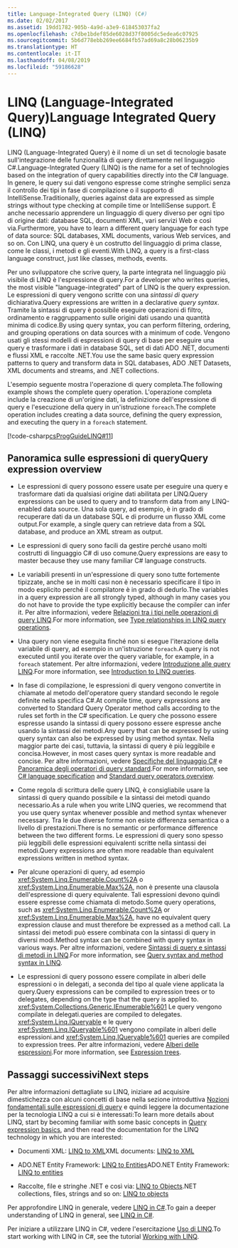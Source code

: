 ```yaml
---
title: Language-Integrated Query (LINQ) (C#)
ms.date: 02/02/2017
ms.assetid: 19dd1782-905b-4a9d-a3e9-618453037fa2
ms.openlocfilehash: c7dbe1bdef85de6028d37f8005dc5edea6c07925
ms.sourcegitcommit: 5b6d778ebb269ee6684fb57ad69a8c28b06235b9
ms.translationtype: HT
ms.contentlocale: it-IT
ms.lasthandoff: 04/08/2019
ms.locfileid: "59186628"
---
```

# <a name="language-integrated-query-linq"></a><span data-ttu-id="da87f-102">LINQ (Language-Integrated Query)</span><span class="sxs-lookup"><span data-stu-id="da87f-102">Language Integrated Query (LINQ)</span></span>

<span data-ttu-id="da87f-103">LINQ (Language-Integrated Query) è il nome di un set di tecnologie basate sull'integrazione delle funzionalità di query direttamente nel linguaggio C#.</span><span class="sxs-lookup"><span data-stu-id="da87f-103">Language-Integrated Query (LINQ) is the name for a set of technologies based on the integration of query capabilities directly into the C# language.</span></span> <span data-ttu-id="da87f-104">In genere, le query sui dati vengono espresse come stringhe semplici senza il controllo dei tipi in fase di compilazione o il supporto di IntelliSense.</span><span class="sxs-lookup"><span data-stu-id="da87f-104">Traditionally, queries against data are expressed as simple strings without type checking at compile time or IntelliSense support.</span></span> <span data-ttu-id="da87f-105">È anche necessario apprendere un linguaggio di query diverso per ogni tipo di origine dati: database SQL, documenti XML, vari servizi Web e così via.</span><span class="sxs-lookup"><span data-stu-id="da87f-105">Furthermore, you have to learn a different query language for each type of data source: SQL databases, XML documents, various Web services, and so on.</span></span> <span data-ttu-id="da87f-106">Con LINQ, una query è un costrutto del linguaggio di prima classe, come le classi, i metodi e gli eventi.</span><span class="sxs-lookup"><span data-stu-id="da87f-106">With LINQ, a query is a first-class language construct, just like classes, methods, events.</span></span>

<span data-ttu-id="da87f-107">Per uno sviluppatore che scrive query, la parte integrata nel linguaggio più visibile di LINQ è l'espressione di query.</span><span class="sxs-lookup"><span data-stu-id="da87f-107">For a developer who writes queries, the most visible "language-integrated" part of LINQ is the query expression.</span></span> <span data-ttu-id="da87f-108">Le espressioni di query vengono scritte con una *sintassi di query* dichiarativa.</span><span class="sxs-lookup"><span data-stu-id="da87f-108">Query expressions are written in a declarative *query syntax*.</span></span> <span data-ttu-id="da87f-109">Tramite la sintassi di query è possibile eseguire operazioni di filtro, ordinamento e raggruppamento sulle origini dati usando una quantità minima di codice.</span><span class="sxs-lookup"><span data-stu-id="da87f-109">By using query syntax, you can perform filtering, ordering, and grouping operations on data sources with a minimum of code.</span></span> <span data-ttu-id="da87f-110">Vengono usati gli stessi modelli di espressioni di query di base per eseguire una query e trasformare i dati in database SQL, set di dati ADO .NET, documenti e flussi XML e raccolte .NET.</span><span class="sxs-lookup"><span data-stu-id="da87f-110">You use the same basic query expression patterns to query and transform data in SQL databases, ADO .NET Datasets, XML documents and streams, and .NET collections.</span></span>

<span data-ttu-id="da87f-111">L'esempio seguente mostra l'operazione di query completa.</span><span class="sxs-lookup"><span data-stu-id="da87f-111">The following example shows the complete query operation.</span></span> <span data-ttu-id="da87f-112">L'operazione completa include la creazione di un'origine dati, la definizione dell'espressione di query e l'esecuzione della query in un'istruzione `foreach`.</span><span class="sxs-lookup"><span data-stu-id="da87f-112">The complete operation includes creating a data source, defining the query expression, and executing the query in a `foreach` statement.</span></span>

[!code-csharp[csProgGuideLINQ#11](../../../../../samples/snippets/csharp/concepts/linq/index_1.cs)]

## <a name="query-expression-overview"></a><span data-ttu-id="da87f-113">Panoramica sulle espressioni di query</span><span class="sxs-lookup"><span data-stu-id="da87f-113">Query expression overview</span></span>

-   <span data-ttu-id="da87f-114">Le espressioni di query possono essere usate per eseguire una query e trasformare dati da qualsiasi origine dati abilitata per LINQ.</span><span class="sxs-lookup"><span data-stu-id="da87f-114">Query expressions can be used to query and to transform data from any LINQ-enabled data source.</span></span> <span data-ttu-id="da87f-115">Una sola query, ad esempio, è in grado di recuperare dati da un database SQL e di produrre un flusso XML come output.</span><span class="sxs-lookup"><span data-stu-id="da87f-115">For example, a single query can retrieve data from a SQL database, and produce an XML stream as output.</span></span>  
  
-   <span data-ttu-id="da87f-116">Le espressioni di query sono facili da gestire perché usano molti costrutti di linguaggio C# di uso comune.</span><span class="sxs-lookup"><span data-stu-id="da87f-116">Query expressions are easy to master because they use many familiar C# language constructs.</span></span>  
  
-   <span data-ttu-id="da87f-117">Le variabili presenti in un'espressione di query sono tutte fortemente tipizzate, anche se in molti casi non è necessario specificare il tipo in modo esplicito perché il compilatore è in grado di dedurlo.</span><span class="sxs-lookup"><span data-stu-id="da87f-117">The variables in a query expression are all strongly typed, although in many cases you do not have to provide the type explicitly because the compiler can infer it.</span></span> <span data-ttu-id="da87f-118">Per altre informazioni, vedere [Relazioni tra i tipi nelle operazioni di query LINQ](type-relationships-in-linq-query-operations.md).</span><span class="sxs-lookup"><span data-stu-id="da87f-118">For more information, see [Type relationships in LINQ query operations](type-relationships-in-linq-query-operations.md).</span></span>  
  
-   <span data-ttu-id="da87f-119">Una query non viene eseguita finché non si esegue l'iterazione della variabile di query, ad esempio in un'istruzione `foreach`.</span><span class="sxs-lookup"><span data-stu-id="da87f-119">A query is not executed until you iterate over the query variable, for example, in a `foreach` statement.</span></span> <span data-ttu-id="da87f-120">Per altre informazioni, vedere [Introduzione alle query LINQ](introduction-to-linq-queries.md).</span><span class="sxs-lookup"><span data-stu-id="da87f-120">For more information, see [Introduction to LINQ queries](introduction-to-linq-queries.md).</span></span>  
  
-   <span data-ttu-id="da87f-121">In fase di compilazione, le espressioni di query vengono convertite in chiamate al metodo dell'operatore query standard secondo le regole definite nella specifica C#.</span><span class="sxs-lookup"><span data-stu-id="da87f-121">At compile time, query expressions are converted to Standard Query Operator method calls according to the rules set forth in the C# specification.</span></span> <span data-ttu-id="da87f-122">Le query che possono essere espresse usando la sintassi di query possono essere espresse anche usando la sintassi dei metodi.</span><span class="sxs-lookup"><span data-stu-id="da87f-122">Any query that can be expressed by using query syntax can also be expressed by using method syntax.</span></span> <span data-ttu-id="da87f-123">Nella maggior parte dei casi, tuttavia, la sintassi di query è più leggibile e concisa.</span><span class="sxs-lookup"><span data-stu-id="da87f-123">However, in most cases query syntax is more readable and concise.</span></span> <span data-ttu-id="da87f-124">Per altre informazioni, vedere [Specifiche del linguaggio C#](~/_csharplang/spec/expressions.md#query-expressions) e [Panoramica degli operatori di query standard](standard-query-operators-overview.md).</span><span class="sxs-lookup"><span data-stu-id="da87f-124">For more information, see [C# language specification](~/_csharplang/spec/expressions.md#query-expressions) and [Standard query operators overview](standard-query-operators-overview.md).</span></span>  
  
-   <span data-ttu-id="da87f-125">Come regola di scrittura delle query LINQ, è consigliabile usare la sintassi di query quando possibile e la sintassi dei metodi quando necessario.</span><span class="sxs-lookup"><span data-stu-id="da87f-125">As a rule when you write LINQ queries, we recommend that you use query syntax whenever possible and method syntax whenever necessary.</span></span> <span data-ttu-id="da87f-126">Tra le due diverse forme non esiste differenza semantica o a livello di prestazioni.</span><span class="sxs-lookup"><span data-stu-id="da87f-126">There is no semantic or performance difference between the two different forms.</span></span> <span data-ttu-id="da87f-127">Le espressioni di query sono spesso più leggibili delle espressioni equivalenti scritte nella sintassi dei metodi.</span><span class="sxs-lookup"><span data-stu-id="da87f-127">Query expressions are often more readable than equivalent expressions written in method syntax.</span></span>  
  
-   <span data-ttu-id="da87f-128">Per alcune operazioni di query, ad esempio <xref:System.Linq.Enumerable.Count%2A> o <xref:System.Linq.Enumerable.Max%2A>, non è presente una clausola dell'espressione di query equivalente. Tali espressioni devono quindi essere espresse come chiamata di metodo.</span><span class="sxs-lookup"><span data-stu-id="da87f-128">Some query operations, such as <xref:System.Linq.Enumerable.Count%2A> or <xref:System.Linq.Enumerable.Max%2A>, have no equivalent query expression clause and must therefore be expressed as a method call.</span></span> <span data-ttu-id="da87f-129">La sintassi dei metodi può essere combinata con la sintassi di query in diversi modi.</span><span class="sxs-lookup"><span data-stu-id="da87f-129">Method syntax can be combined with query syntax in various ways.</span></span> <span data-ttu-id="da87f-130">Per altre informazioni, vedere [Sintassi di query e sintassi di metodi in LINQ](query-syntax-and-method-syntax-in-linq.md).</span><span class="sxs-lookup"><span data-stu-id="da87f-130">For more information, see [Query syntax and method syntax in LINQ](query-syntax-and-method-syntax-in-linq.md).</span></span>  
  
-   <span data-ttu-id="da87f-131">Le espressioni di query possono essere compilate in alberi delle espressioni o in delegati, a seconda del tipo al quale viene applicata la query.</span><span class="sxs-lookup"><span data-stu-id="da87f-131">Query expressions can be compiled to expression trees or to delegates, depending on the type that the query is applied to.</span></span> <xref:System.Collections.Generic.IEnumerable%601> <span data-ttu-id="da87f-132">Le query vengono compilate in delegati.</span><span class="sxs-lookup"><span data-stu-id="da87f-132">queries are compiled to delegates.</span></span> <xref:System.Linq.IQueryable> <span data-ttu-id="da87f-133">e le query <xref:System.Linq.IQueryable%601> vengono compilate in alberi delle espressioni.</span><span class="sxs-lookup"><span data-stu-id="da87f-133">and <xref:System.Linq.IQueryable%601> queries are compiled to expression trees.</span></span> <span data-ttu-id="da87f-134">Per altre informazioni, vedere [Alberi delle espressioni](../../../expression-trees.md).</span><span class="sxs-lookup"><span data-stu-id="da87f-134">For more information, see [Expression trees](../../../expression-trees.md).</span></span>  

## <a name="next-steps"></a><span data-ttu-id="da87f-135">Passaggi successivi</span><span class="sxs-lookup"><span data-stu-id="da87f-135">Next steps</span></span>

<span data-ttu-id="da87f-136">Per altre informazioni dettagliate su LINQ, iniziare ad acquisire dimestichezza con alcuni concetti di base nella sezione introduttiva [Nozioni fondamentali sulle espressioni di query](../../../linq/query-expression-basics.md) e quindi leggere la documentazione per la tecnologia LINQ a cui si è interessati:</span><span class="sxs-lookup"><span data-stu-id="da87f-136">To learn more details about LINQ, start by becoming familiar with some basic concepts in [Query expression basics](../../../linq/query-expression-basics.md), and then read the documentation for the LINQ technology in which you are interested:</span></span>   
-   <span data-ttu-id="da87f-137">Documenti XML: [LINQ to XML](linq-to-xml.md)</span><span class="sxs-lookup"><span data-stu-id="da87f-137">XML documents: [LINQ to XML](linq-to-xml.md)</span></span>  
  
-   <span data-ttu-id="da87f-138">ADO.NET Entity Framework: [LINQ to Entities](../../../../framework/data/adonet/ef/language-reference/linq-to-entities.md)</span><span class="sxs-lookup"><span data-stu-id="da87f-138">ADO.NET Entity Framework: [LINQ to entities](../../../../framework/data/adonet/ef/language-reference/linq-to-entities.md)</span></span>  
  
-   <span data-ttu-id="da87f-139">Raccolte, file e stringhe .NET e così via: [LINQ to Objects](linq-to-objects.md)</span><span class="sxs-lookup"><span data-stu-id="da87f-139">.NET collections, files, strings and so on: [LINQ to objects](linq-to-objects.md)</span></span>

<span data-ttu-id="da87f-140">Per approfondire LINQ in generale, vedere [LINQ in C#](../../../linq/linq-in-csharp.md).</span><span class="sxs-lookup"><span data-stu-id="da87f-140">To gain a deeper understanding of LINQ in general, see [LINQ in C#](../../../linq/linq-in-csharp.md).</span></span>

<span data-ttu-id="da87f-141">Per iniziare a utilizzare LINQ in C#, vedere l'esercitazione [Uso di LINQ](../../../tutorials/working-with-linq.md).</span><span class="sxs-lookup"><span data-stu-id="da87f-141">To start working with LINQ in C#, see the tutorial [Working with LINQ](../../../tutorials/working-with-linq.md).</span></span>

